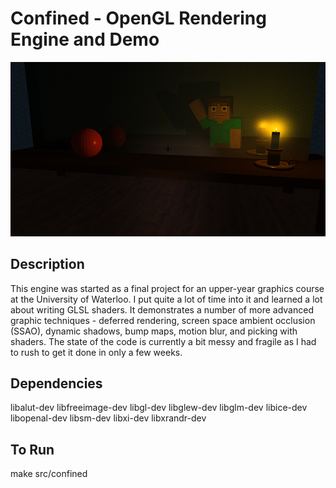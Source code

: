 Confined - OpenGL Rendering Engine and Demo
============================================

![Confined Screenshot](./doc/screenshot01.png)

## Description
This engine was started as a final project for an upper-year graphics course at the University of Waterloo.
I put quite a lot of time into it and learned a lot about writing GLSL shaders.
It demonstrates a number of more advanced graphic techniques - deferred rendering, screen space ambient occlusion (SSAO), dynamic shadows, bump maps, motion blur, and picking with shaders.
The state of the code is currently a bit messy and fragile as I had to rush to get it done in only a few weeks.

## Dependencies
libalut-dev
libfreeimage-dev
libgl-dev
libglew-dev
libglm-dev
libice-dev
libopenal-dev
libsm-dev
libxi-dev
libxrandr-dev

## To Run
make
src/confined


